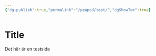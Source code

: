```yaml
---
{"dg-publish":true,"permalink":"/peapod/test/","dgShowToc":true}
---
```



# Title
Det här är en testsida